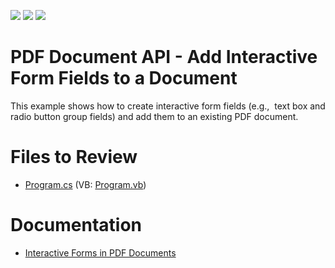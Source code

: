 <!-- default badges list -->
![](https://img.shields.io/endpoint?url=https://codecentral.devexpress.com/api/v1/VersionRange/128595347/17.1.3%2B)
[![](https://img.shields.io/badge/Open_in_DevExpress_Support_Center-FF7200?style=flat-square&logo=DevExpress&logoColor=white)](https://supportcenter.devexpress.com/ticket/details/T494642)
[![](https://img.shields.io/badge/📖_How_to_use_DevExpress_Examples-e9f6fc?style=flat-square)](https://docs.devexpress.com/GeneralInformation/403183)
<!-- default badges end -->
# PDF Document API - Add Interactive Form Fields to a Document

This example shows how to create interactive form fields (e.g.,  text box and radio button group fields) and add them to an existing PDF document.

# Files to Review

* [Program.cs](./CS/AddFormFieldsToExistingDocument/Program.cs) (VB: [Program.vb](./VB/AddFormFieldsToExistingDocument/Program.vb))

# Documentation

* [Interactive Forms in PDF Documents](https://docs.devexpress.com/OfficeFileAPI/118284/pdf-document-api/interactive-forms)

